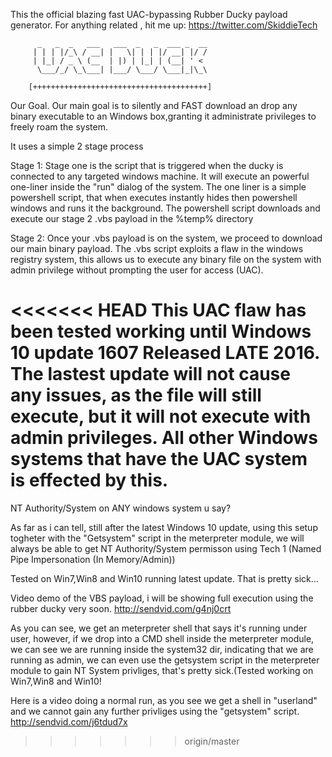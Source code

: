 This the official blazing fast UAC-bypassing Rubber Ducky payload generator.
For anything related , hit me up: https://twitter.com/SkiddieTech

          _   _  _   ___   ___  _   _  ___ _  __
         | | | |/_\ / __| |   \| | | |/ __| |/ /
         | |_| / _ \ (__  | |) | |_| | (__| ' <
          \___/_/ \_\___| |___/ \___/ \___|_|\_\

        [+++++++++++++++++++++++++++++++++++++++]
        
Our Goal.
Our main goal is to silently and FAST download an drop any binary executable to an Windows box,granting it administrate privileges to freely roam the system.

It uses a simple 2 stage process

Stage 1:
Stage one is the script that is triggered when the ducky is connected to any targeted windows machine.
It will execute an powerful one-liner inside the "run" dialog of the system.
The one liner is a simple powershell script, that when executes instantly hides then powershell windows and runs it the background.
The powershell script downloads and execute our stage 2 .vbs payload in the %temp% directory

Stage 2:
Once your .vbs payload is on the system, we proceed to download our main binary payload. The .vbs script exploits a flaw in the windows registry system, this allows us to execute any binary file on the system with admin privilege without prompting the user for access (UAC).

<<<<<<< HEAD
This UAC flaw has been tested working until Windows 10 update 1607 Released LATE 2016.
The lastest update will not cause any issues, as the file will still execute, but it will not execute with admin privileges.
All other Windows systems that have the UAC system is effected by this. 
=======
NT Authority/System on ANY windows system u say?

As far as i can tell, still after the latest Windows 10 update, using this setup togheter with the "Getsystem" script in the meterpreter module, we will always be able to get NT Authority/System permisson using Tech 1 (Named Pipe Impersonation (In Memory/Admin))

Tested on Win7,Win8 and Win10 running latest update.
That is pretty sick...

Video demo of the VBS payload, i will be showing full execution using the rubber ducky very soon.
http://sendvid.com/g4nj0crt

As you can see, we get an meterpreter shell that says it's running under user, however, if we drop into a CMD shell inside the meterpreter module, we can see we are running inside the system32 dir, indicating that we are running as admin, we can even use the getsystem script in the meterpreter module to gain NT System privliges, that's pretty sick.(Tested working on Win7,Win8 and Win10! 


Here is a video doing a normal run, as you see we get a shell in "userland" and we cannot gain any further privliges using the "getsystem" script.
http://sendvid.com/j6tdud7x


>>>>>>> origin/master
